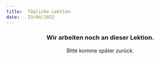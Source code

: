 ```yaml
---
title:  Tägliche Lektion
date:   23/04/2022
---
```


### <center>Wir arbeiten noch an dieser Lektion.</center>
<center>Bitte komme später zurück.</center>